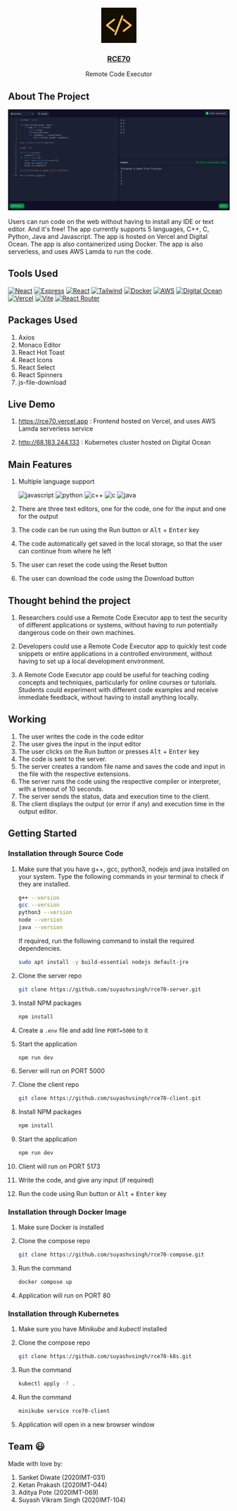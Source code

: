 <br />
<div align="center">
      <img src="public/images/logo.png" alt="Logo" height="80">

<h3 align="center">
  <a href="https://rce70.vercel.app/">
      RCE70
  </a>
</h3>

  <p align="center">
      Remote Code Executor
   <br />
</div>

## About The Project

[![Product Name Screen Shot][product-screenshot]](https://rce70.vercel.app/)

Users can run code on the web without having to install any IDE or text editor. And it's free! The app currently supports 5 languages, C++, C, Python, Java and Javascript. The app is hosted on Vercel and Digital Ocean. The app is also containerized using Docker. The app is also serverless, and uses AWS Lamda to run the code.

## Tools Used

[![Neact][node.js]][node-url]
[![Express][express.js]][express-url]
[![React][react.js]][react-url]
[![Tailwind][tailwind]][tailwind-url]
[![Docker][docker]][docker-url]
[![AWS][aws]][aws-url]
[![Digital Ocean][digital-ocean]][digital-ocean-url]
[![Vercel][vercel]][vercel-url]
[![Vite][vite]][vite-url]
[![React Router][react-router]][react-router-url]

## Packages Used

1. Axios
2. Monaco Editor
3. React Hot Toast
4. React Icons
5. React Select
6. React Spinners
7. js-file-download

## Live Demo

1. https://rce70.vercel.app : Frontend hosted on Vercel, and uses AWS Lamda serverless service

2. http://68.183.244.133 : Kubernetes cluster hosted on Digital Ocean

## Main Features

1. Multiple language support

   ![javascript]
   ![python]
   ![c++]
   ![c]
   ![java]

2. There are three text editors, one for the code, one for the input and one for the output

3. The code can be run using the Run button or <kbd>Alt</kbd> + <kbd>Enter</kbd> key

4. The code automatically get saved in the local storage, so that the user can continue from where he left

5. The user can reset the code using the Reset button

6. The user can download the code using the Download button

## Thought behind the project

1. Researchers could use a Remote Code Executor app to test the security of different applications or systems, without having to run potentially dangerous code on their own machines.

2. Developers could use a Remote Code Executor app to quickly test code snippets or entire applications in a controlled environment, without having to set up a local development environment.

3. A Remote Code Executor app could be useful for teaching coding concepts and techniques, particularly for online courses or tutorials. Students could experiment with different code examples and receive immediate feedback, without having to install anything locally.

## Working

1. The user writes the code in the code editor
2. The user gives the input in the input editor
3. The user clicks on the Run button or presses <kbd>Alt</kbd> + <kbd>Enter</kbd> key
4. The code is sent to the server.
5. The server creates a random file name and saves the code and input in the file with the respective extensions.
6. The server runs the code using the respective compiler or interpreter, with a timeout of 10 seconds.
7. The server sends the status, data and execution time to the client.
8. The client displays the output (or error if any) and execution time in the output editor.

## Getting Started

### Installation through Source Code

1. Make sure that you have g++, gcc, python3, nodejs and java installed on your system. Type the following commands in your terminal to check if they are installed.

   ```sh
   g++ --version
   gcc --version
   python3 --version
   node --version
   java --version
   ```

   If required, run the following command to install the required dependencies.

   ```sh
   sudo apt install -y build-essential nodejs default-jre
   ```

2. Clone the server repo

   ```sh
   git clone https://github.com/suyashvsingh/rce70-server.git
   ```

3. Install NPM packages

   ```sh
   npm install
   ```

4. Create a `.env` file and add line `PORT=5000` to it

5. Start the application

   ```sh
   npm run dev
   ```

6. Server will run on PORT 5000

7. Clone the client repo

   ```sh
   git clone https://github.com/suyashvsingh/rce70-client.git
   ```

8. Install NPM packages

   ```sh
   npm install
   ```

9. Start the application

   ```sh
   npm run dev
   ```

10. Client will run on PORT 5173

11. Write the code, and give any input (if required)

12. Run the code using Run button or <kbd>Alt</kbd> + <kbd>Enter</kbd> key

### Installation through Docker Image

1. Make sure Docker is installed

2. Clone the compose repo

   ```sh
   git clone https://github.com/suyashvsingh/rce70-compose.git
   ```

3. Run the command

   ```sh
   docker compose up
   ```

4. Application will run on PORT 80

### Installation through Kubernetes

1. Make sure you have _Minikube_ and _kubectl_ installed

2. Clone the compose repo

   ```sh
   git clone https://github.com/suyashvsingh/rce70-k8s.git
   ```

3. Run the command

   ```sh
   kubectl apply -f .
   ```

4. Run the command

   ```sh
   minikube service rce70-client
   ```

5. Application will open in a new browser window

## Team 😃

Made with love by:

1. Sanket Diwate (2020IMT-031)
2. Ketan Prakash (2020IMT-044)
3. Aditya Pote (2020IMT-069)
4. Suyash Vikram Singh (2020IMT-104)

[product-screenshot]: public/images/HomePage.png
[react.js]: https://img.shields.io/badge/React-20232A?style=for-the-badge&logo=react&logoColor=61DAFB
[react-url]: https://reactjs.org/
[node.js]: https://img.shields.io/badge/Node.js-339933?style=for-the-badge&logo=nodedotjs&logoColor=white
[node-url]: https://nodejs.org/en/
[express.js]: https://img.shields.io/badge/Express.js-000000?style=for-the-badge&logo=express&logoColor=white
[express-url]: https://expressjs.com/
[tailwind]: https://img.shields.io/badge/tailwindcss-%2338B2AC.svg?style=for-the-badge&logo=tailwind-css&logoColor=white
[tailwind-url]: https://tailwindcss.com/
[docker]: https://img.shields.io/badge/docker-%230db7ed.svg?style=for-the-badge&logo=docker&logoColor=white
[docker-url]: https://www.docker.com/
[aws]: https://img.shields.io/badge/AWS-%23FF9900.svg?style=for-the-badge&logo=amazon-aws&logoColor=white
[aws-url]: https://aws.amazon.com/
[digital-ocean]: https://img.shields.io/badge/DigitalOcean-%230167ff.svg?style=for-the-badge&logo=digitalOcean&logoColor=white
[digital-ocean-url]: https://www.digitalocean.com/
[vercel]: https://img.shields.io/badge/vercel-%23000000.svg?style=for-the-badge&logo=vercel&logoColor=white
[vercel-url]: https://www.vercel.com/
[vite]: https://img.shields.io/badge/vite-%23646CFF.svg?style=for-the-badge&logo=vite&logoColor=white
[vite-url]: https://vitejs.dev/
[react-router]: https://img.shields.io/badge/React_Router-CA4245?style=for-the-badge&logo=react-router&logoColor=white
[react-router-url]: https://reactrouter.com/en/main
[c++]: https://img.shields.io/badge/c++-%2300599C.svg?style=for-the-badge&logo=c%2B%2B&logoColor=white
[c]: https://img.shields.io/badge/c-%2300599C.svg?style=for-the-badge&logo=c&logoColor=white
[python]: https://img.shields.io/badge/python-3670A0?style=for-the-badge&logo=python&logoColor=ffdd54
[javascript]: https://img.shields.io/badge/javascript-%23323330.svg?style=for-the-badge&logo=javascript&logoColor=%23F7DF1E
[java]: https://img.shields.io/badge/java-%23ED8B00.svg?style=for-the-badge&logo=java&logoColor=white
